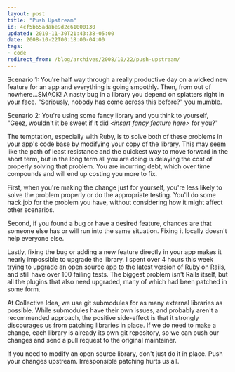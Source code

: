 ```yaml
---
layout: post
title: "Push Upstream"
id: 4cf5b65adabe9d2c61000130
updated: 2010-11-30T21:43:38-05:00
date: 2008-10-22T00:18:00-04:00
tags:
- code
redirect_from: /blog/archives/2008/10/22/push-upstream/
---
```


Scenario 1: You're half way through a really productive day on a wicked new feature for an app and everything is going smoothly. Then, from out of nowhere…SMACK! A nasty bug in a library you depend on splatters right in your face. "Seriously, nobody has come across this before?" you mumble.

Scenario 2: You're using some fancy library and you think to yourself, "Geez, wouldn't it be sweet if it did *&lt;insert fancy feature here&gt;* for you?"

The temptation, especially with Ruby, is to solve both of these problems in your app's code base by modifying your copy of the library. This may seem like the path of least resistance and the quickest way to move forward in the short term, but in the long term all you are doing is delaying the cost of properly solving that problem. You are incurring debt, which over time compounds and will end up costing you more to fix.

First, when you're making the change just for yourself, you're less likely to solve the problem properly or do the appropriate testing. You'll do some hack job for the problem you have, without considering how it might affect other scenarios.

Second, if you found a bug or have a desired feature, chances are that someone else has or will run into the same situation. Fixing it locally doesn't help everyone else.

Lastly, fixing the bug or adding a new feature directly in your app makes it nearly impossible to upgrade the library. I spent over 4 hours this week trying to upgrade an open source app to the latest version of Ruby on Rails, and still have over 100 failing tests. The biggest problem isn't Rails itself, but all the plugins that also need upgraded, many of which had been patched in some form.

At Collective Idea, we use git submodules for as many external libraries as possible. While submodules have their own issues, and probably aren't a recommended approach, the positive side-effect is that it strongly discourages us from patching libraries in place. If we do need to make a change, each library is already its own git repository, so we can push our changes and send a pull request to the original maintainer.

If you need to modify an open source library, don't just do it in place. Push your changes upstream. Irresponsible patching hurts us all.
